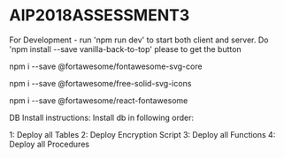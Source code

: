# AIP2018ASSESSMENT3

For Development  - run 'npm run dev' to start both client and server.
Do 'npm install --save vanilla-back-to-top' please to get the button

npm i --save @fortawesome/fontawesome-svg-core     

 npm i --save @fortawesome/free-solid-svg-icons    
  
 npm i --save @fortawesome/react-fontawesome     

 
DB Install instructions: 
Install db in following order:

1: Deploy all Tables
2: Deploy Encryption Script
3: Deploy all Functions
4: Deploy all Procedures


